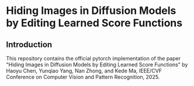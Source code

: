 # Hiding Images in Diffusion Models by Editing Learned Score Functions

## Introduction
This repository contains the official pytorch implementation of the paper "Hiding Images in Diffusion Models by Editing Learned Score Functions" by Haoyu Chen, Yunqiao Yang, Nan Zhong, and Kede Ma, IEEE/CVF Conference on Computer Vision and Pattern Recognition, 2025.
